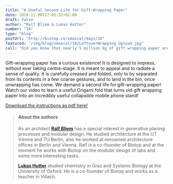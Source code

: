 ```yaml
---
title: "A Useful Second Life for Gift-Wrapping Paper"
date: 2018-11-08T17:02:52+01:00
draft: false
author: "Ralf Bliem & Lukas Hutter"
number: "18"
type: "blog"
postUrl: "http://biotop.co/xmascal/days/18"
featured: "/img/blog/xmascal/18/LeftoverWrapping_Upload.jpg"
call: "Did you know that nearly 5 million kg of gift wrapping paper are used in Austria every year? What is your idea to reuse it?"
---
```

Gift-wrapping paper has a curious existence! It is designed to impress, without ever taking centre-stage. It is meant to appeal and to radiate a sense of quality. It is carefully creased and folded, only to by separated from its contents in a few coarse gestures, and to land in the bin, once unwrapping has come. We demand a second life for gift-wrapping paper! Watch our video to learn a useful Origami fold that turns old gift wrapping paper into  an incredibly useful collapsible mobile phone stand!

[Download the instructions as pdf here!](http://biotop.co/xmascal/img/18/LeftoverWrapping_Print.pdf)

> #### About the authors
> As an architect **[Ralf Bliem](http://biotop.co/en/person/ralf-bliem/)** has a special interest in generative planing processes and modular design. He studied architecture at the UT Vienna and TU Berlin, also he worked at renowned architecture offices in Berlin and Vienna. Ralf is a co-founder of Biotop and at the moment he works with Biotop on the modular design of labs and some more interesting tasks.
>
> **[Lukas Hutter](http://biotop.co/en/person/lukas-hutter/)** studied chemistry in Graz and Systems Biology at the University of Oxford. He is a co-founder of Biotop and works as a teacher in Villach.

<!--more-->
